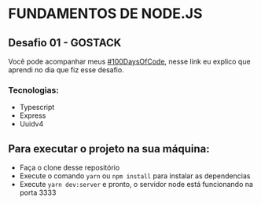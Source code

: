 # FUNDAMENTOS DE NODE.JS

## Desafio 01 - GOSTACK

Você pode acompanhar meus [#100DaysOfCode](https://twitter.com/arthures_codes/status/1253141447840346112), nesse link eu explico que aprendi no dia que fiz esse desafio.

[screenshot]: './' 'Screenshot'

### Tecnologias:

- Typescript
- Express
- Uuidv4

## Para executar o projeto na sua máquina:

- Faça o clone desse repositório
- Execute o comando `yarn` ou `npm install` para instalar as dependencias
- Execute `yarn dev:server` e pronto, o servidor node está funcionando na porta 3333
